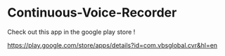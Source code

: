# Continuous-Voice-Recorder

Check out this app in the google play store !

https://play.google.com/store/apps/details?id=com.vbsglobal.cvr&hl=en
